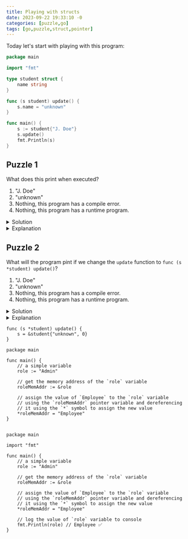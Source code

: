 ```yaml
---
title: Playing with structs
date: 2023-09-22 19:33:10 -0
categories: [puzzle,go]
tags: [go,puzzle,struct,pointer]
---
```


Today let's start with playing with this program:
```go
package main

import "fmt"

type student struct {
    name string
}

func (s student) update() {
    s.name = "unknown"
}

func main() {
    s := student{"J. Doe"}
    s.update()
    fmt.Println(s)
}
```

## Puzzle 1
What does this print when executed?

1. "J. Doe"
2. "unknown"
3. Nothing, this program has a compile error.
4. Nothing, this program has a runtime program.

<details>
<summary>Solution</summary>
1
</details>

<details>
<summary>Explanation</summary>

The function receiver of `update` has the type of `student` (it is not a pointer value) and also `s` has the of `student`. When the `update`` function is executed, it uses the copy of the value it was invoked on. So it modifies the copy and original value remains unchanged.
</details>


## Puzzle 2

What will the program pint if we change the `update` function to `func (s *student) update()`?

1. "J. Doe"
2. "unknown"
3. Nothing, this program has a compile error.
4. Nothing, this program has a runtime program.

<details>
<summary>Solution</summary>
2
</details>

<details  markdown="1">
<summary>Explanation</summary>

Maybe the answer was obvious but there is a subtle detail here. The `s` in line 24 is still has the `student` type and it is not a pointer. So why the program didn't fail with a compilation error, since we were using a non-pointer type where the function is expecting `*student` (a pointer type)? It's a built in mechanism in the Go compiler:
> If x is addressable and &x's method set contains m, x.m() is shorthand for (&x).m().


</details>


```
func (s *student) update() {
    s = &student{"unknown", 0}
}

```

```
package main

func main() {
    // a simple variable
    role := "Admin"

    // get the memory address of the `role` variable
    roleMemAddr := &role

    // assign the value of `Employee` to the `role` variable
    // using the `roleMemAddr` pointer variable and dereferencing
    // it using the `*` symbol to assign the new value
    *roleMemAddr = "Employee"
}


package main

import "fmt"

func main() {
    // a simple variable
    role := "Admin"

    // get the memory address of the `role` variable
    roleMemAddr := &role

    // assign the value of `Employee` to the `role` variable
    // using the `roleMemAddr` pointer variable and dereferencing
    // it using the `*` symbol to assign the new value
    *roleMemAddr = "Employee"

    // log the value of `role` variable to console
    fmt.Println(role) // Employee ✅
}
```
